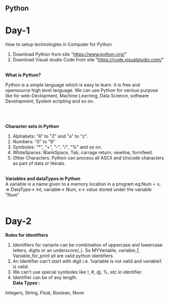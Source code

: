 ## Python 
# Day-1 
How to setup technologies in Computer for Python
1. Download Python from site "https://www.python.org/"
2. Download Visual studio Code from site "https://code.visualstudio.com/" <br> <br>

<b>What is Python?</b>
<p>Python is a simple language which is easy to learn. It is free and opensource high level language. We can use Python for various purpose like for web-Devlopment, Machine Learning, Data Science, software Development, System scripting and so on.</p> <br><br>

<b>Character sets in Python</b>
1. Alphabets: "A" to "Z" and "a" to "z".
2. Numbers: "0" to "9"
3. Symboles: "*", "+", "-", "/", "%" and so on.
4. WhiteSpaces: BlankSpace, Tab, carrage return, newline, formfeed.
5. Other Characters: Python can process all ASCII and Unicode characters as part of data or literals.<br> <br>

<b>Variables and dataTypes in Python</b><br>
A variable is a name given to a memory location in a program
eg:Num = x; <br>
=> DataType-> int, variable-> Num, x-> value stored under the variable "Num" <br><br>

# Day-2

<b>Rules for identifiers</b><br>
1. Identifiers for variavle can be combination of uppercase and lowercase letters, digits or an underscore(_). So MYVariable, variable_1, Variable_for_print all are valid python identifiers.
2. An Identifier can't start with digit i.e. 1variable is not valid and variable1 is valid.
3. We can't use special symboles like !, #, @, %, etc in identifier.
4. Identifier can be of any length.<br>
 <b>Data Types :</b><br>

 Integers, String, Float, Boolean, None



